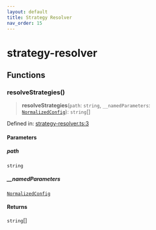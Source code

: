 ```yaml
---
layout: default
title: Strategy Resolver
nav_order: 15
---
```


# strategy-resolver

## Functions

### resolveStrategies()

> **resolveStrategies**(`path`: `string`, `__namedParameters`: [`NormalizedConfig`](normalizer.md#normalizedconfig)): `string`[]

Defined in: [strategy-resolver.ts:3](https://github.com/react18-tools/git-json-resolver/blob/3e876ce8afe8c9047e8fa1534f0f522eac3b3dd4/lib/src/strategy-resolver.ts#L3)

#### Parameters

##### path

`string`

##### \_\_namedParameters

[`NormalizedConfig`](normalizer.md#normalizedconfig)

#### Returns

`string`[]
